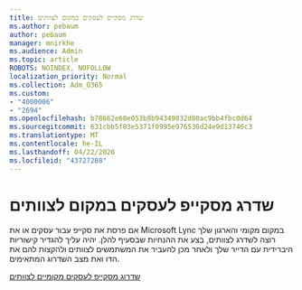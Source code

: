 ```yaml
---
title: שדרג מסקייפ לעסקים במקום לצוותים
ms.author: pebaum
author: pebaum
manager: mnirkhe
ms.audience: Admin
ms.topic: article
ROBOTS: NOINDEX, NOFOLLOW
localization_priority: Normal
ms.collection: Adm_O365
ms.custom:
- "4000006"
- "2694"
ms.openlocfilehash: b78662e68e053b8b94349032d80ac9bb4fbc0d64
ms.sourcegitcommit: 631cbb5f03e5371f0995e976536d24e9d13746c3
ms.translationtype: MT
ms.contentlocale: he-IL
ms.lasthandoff: 04/22/2020
ms.locfileid: "43727288"
---
```

# <a name="upgrade-from-skype-for-business-on-premises-to-teams"></a>שדרג מסקייפ לעסקים במקום לצוותים

אם פרסת את סקייפ עבור עסקים או את Microsoft Lync במקום מקומי והארגון שלך רוצה לשדרג לצוותים, בצע את ההנחיות שבסעיף להלן. יהיה עליך להגדיר קישוריות היברידית עם הדייר שלך ולאחר מכן להעביר את המשתמשים לצוותים ולהקצות להם את הדו ואת מצב השדרוג המתאימים. 

[שדרוג מסקייפ לעסקים מקומיים לצוותים](https://docs.microsoft.com/MicrosoftTeams/upgrade-to-teams-execute-skypeforbusinesshybridonprem)

